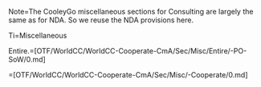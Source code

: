 Note=The CooleyGo miscellaneous sections for Consulting are largely the same as for NDA.  So we reuse the NDA provisions here.

Ti=Miscellaneous

Entire.=[OTF/WorldCC/WorldCC-Cooperate-CmA/Sec/Misc/Entire/-PO-SoW/0.md] 

=[OTF/WorldCC/WorldCC-Cooperate-CmA/Sec/Misc/-Cooperate/0.md]
